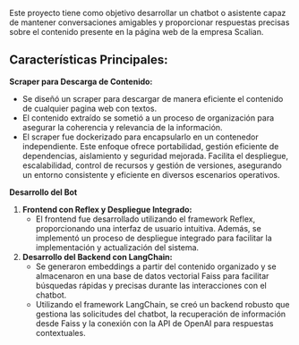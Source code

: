 Este proyecto tiene como objetivo desarrollar un chatbot o asistente capaz de mantener conversaciones amigables y proporcionar respuestas precisas sobre el contenido presente en la página web de la empresa Scalian.

## **Características Principales:**

**Scraper para Descarga de Contenido:**

- Se diseñó un scraper para descargar de manera eficiente el contenido de cualquier pagina web con textos.
- El contenido extraído se sometió a un proceso de organización para asegurar la coherencia y relevancia de la información.
- El scraper fue dockerizado para encapsularlo en un contenedor independiente. Este enfoque ofrece portabilidad, gestión eficiente de dependencias, aislamiento y seguridad mejorada. Facilita el despliegue, escalabilidad, control de recursos y gestión de versiones, asegurando un entorno consistente y eficiente en diversos escenarios operativos.

**Desarrollo del Bot**

1. **Frontend con Reflex y Despliegue Integrado:**
    - El frontend fue desarrollado utilizando el framework Reflex, proporcionando una interfaz de usuario intuitiva. Además, se implementó un proceso de despliegue integrado para facilitar la implementación y actualización del sistema.
2. **Desarrollo del Backend con LangChain:**
    - Se generaron embeddings a partir del contenido organizado y se almacenaron en una base de datos vectorial Faiss para facilitar búsquedas rápidas y precisas durante las interacciones con el chatbot.
    - Utilizando el framework LangChain, se creó un backend robusto que gestiona las solicitudes del chatbot, la recuperación de información desde Faiss y la conexión con la API de OpenAI para respuestas contextuales.


